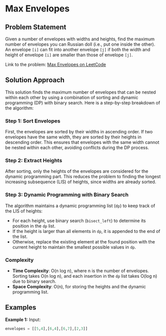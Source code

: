 # Max Envelopes

## Problem Statement
Given a number of envelopes with widths and heights, find the maximum number of envelopes you can Russian doll (i.e., put one inside the other). An envelope `[i]` can fit into another envelope `[j]` if both the width and height of envelope `[i]` are smaller than those of envelope `[j]`.

Link to the problem: [Max Envelopes on LeetCode](https://leetcode.com/problems/russian-doll-envelopes/)

## Solution Approach

This solution finds the maximum number of envelopes that can be nested within each other by using a combination of sorting and dynamic programming (DP) with binary search. Here is a step-by-step breakdown of the algorithm:

### Step 1: Sort Envelopes
First, the envelopes are sorted by their widths in ascending order. If two envelopes have the same width, they are sorted by their heights in descending order. This ensures that envelopes with the same width cannot be nested within each other, avoiding conflicts during the DP process.

### Step 2: Extract Heights
After sorting, only the heights of the envelopes are considered for the dynamic programming part. This reduces the problem to finding the longest increasing subsequence (LIS) of heights, since widths are already sorted.

### Step 3: Dynamic Programming with Binary Search
The algorithm maintains a dynamic programming list (`dp`) to keep track of the LIS of heights:
- For each height, use binary search (`bisect_left`) to determine its position in the `dp` list.
- If the height is larger than all elements in `dp`, it is appended to the end of the list.
- Otherwise, replace the existing element at the found position with the current height to maintain the smallest possible values in `dp`.

### Complexity
- **Time Complexity**: O(n log n), where n is the number of envelopes. Sorting takes O(n log n), and each insertion in the `dp` list takes O(log n) due to binary search.
- **Space Complexity**: O(n), for storing the heights and the dynamic programming list.

## Examples
**Example 1:**
Input:
```python
envelopes = [[5,4],[6,4],[6,7],[2,3]]
